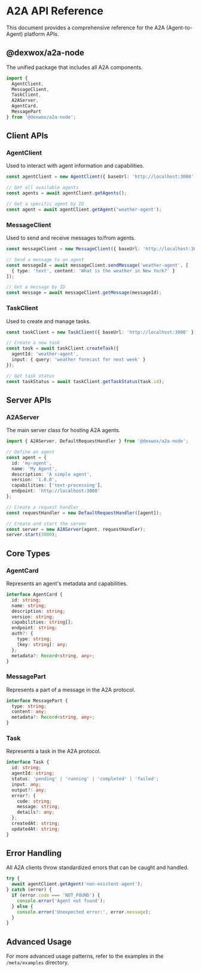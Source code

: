 # A2A API Reference

This document provides a comprehensive reference for the A2A (Agent-to-Agent) platform APIs.

## @dexwox/a2a-node

The unified package that includes all A2A components.

```typescript
import { 
  AgentClient, 
  MessageClient, 
  TaskClient, 
  A2AServer, 
  AgentCard, 
  MessagePart 
} from '@dexwox/a2a-node';
```

## Client APIs

### AgentClient

Used to interact with agent information and capabilities.

```typescript
const agentClient = new AgentClient({ baseUrl: 'http://localhost:3000' });

// Get all available agents
const agents = await agentClient.getAgents();

// Get a specific agent by ID
const agent = await agentClient.getAgent('weather-agent');
```

### MessageClient

Used to send and receive messages to/from agents.

```typescript
const messageClient = new MessageClient({ baseUrl: 'http://localhost:3000' });

// Send a message to an agent
const messageId = await messageClient.sendMessage('weather-agent', [
  { type: 'text', content: 'What is the weather in New York?' }
]);

// Get a message by ID
const message = await messageClient.getMessage(messageId);
```

### TaskClient

Used to create and manage tasks.

```typescript
const taskClient = new TaskClient({ baseUrl: 'http://localhost:3000' });

// Create a new task
const task = await taskClient.createTask({
  agentId: 'weather-agent',
  input: { query: 'weather forecast for next week' }
});

// Get task status
const taskStatus = await taskClient.getTaskStatus(task.id);
```

## Server APIs

### A2AServer

The main server class for hosting A2A agents.

```typescript
import { A2AServer, DefaultRequestHandler } from '@dexwox/a2a-node';

// Define an agent
const agent = {
  id: 'my-agent',
  name: 'My Agent',
  description: 'A simple agent',
  version: '1.0.0',
  capabilities: ['text-processing'],
  endpoint: 'http://localhost:3000'
};

// Create a request handler
const requestHandler = new DefaultRequestHandler([agent]);

// Create and start the server
const server = new A2AServer(agent, requestHandler);
server.start(3000);
```

## Core Types

### AgentCard

Represents an agent's metadata and capabilities.

```typescript
interface AgentCard {
  id: string;
  name: string;
  description: string;
  version: string;
  capabilities: string[];
  endpoint: string;
  auth?: {
    type: string;
    [key: string]: any;
  };
  metadata?: Record<string, any>;
}
```

### MessagePart

Represents a part of a message in the A2A protocol.

```typescript
interface MessagePart {
  type: string;
  content: any;
  metadata?: Record<string, any>;
}
```

### Task

Represents a task in the A2A protocol.

```typescript
interface Task {
  id: string;
  agentId: string;
  status: 'pending' | 'running' | 'completed' | 'failed';
  input: any;
  output?: any;
  error?: {
    code: string;
    message: string;
    details?: any;
  };
  createdAt: string;
  updatedAt: string;
}
```

## Error Handling

All A2A clients throw standardized errors that can be caught and handled.

```typescript
try {
  await agentClient.getAgent('non-existent-agent');
} catch (error) {
  if (error.code === 'NOT_FOUND') {
    console.error('Agent not found');
  } else {
    console.error('Unexpected error:', error.message);
  }
}
```

## Advanced Usage

For more advanced usage patterns, refer to the examples in the `/meta/examples` directory.
